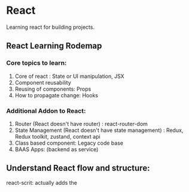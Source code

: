 # React
Learning react for building projects.


## React Learning Rodemap

### Core topics to learn:
1. Core of react : State or UI manipulation, JSX
2. Component reusability
3. Reusing of components: Props
4. How to propagate change: Hooks

### Additional Addon to React:
1. Router (React doesn't have router) : react-router-dom
2. State Management (React doesn't have state management) : Redux, Redux toolkit, zustand, context api
3. Class based component: Legacy code base
4. BAAS Apps: (backend as service)


## Understand React flow and structure:

react-scrit: actually adds the <script> in html file.

```javascript
function App() {
  return (
    /*
    jsx only accepts to return only one HTML element
    So we wrap the element in either div or fragment<> </>
    So we return this <div> </div> or <> </> as a single element and all the desired elements are wrapped inside this.

    */
    <>  
    <Chai />
    <p>Learning react with vite and chai</p>
    </>
  )
}
```
Note: <> </> is called fragment.
